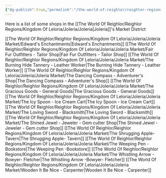 ```yaml
---
{"dg-publish":true,"permalink":"/the-world-of-reighlor/reighlor-regions/kingdom-of-leloria/joleria/joleria-market/joleria-s-market-district/"}
---
```


Here is a list of some shops in the [[The World Of Reighlor/Reighlor Regions/Kingdom Of Leloria/Joleria/Joleria\|Joleria]]'s Market District 

[[The World Of Reighlor/Reighlor Regions/Kingdom Of Leloria/Joleria/Joleria Market/Edward's Enchantments\|Edward's Enchantments]]
[[The World Of Reighlor/Reighlor Regions/Kingdom Of Leloria/Joleria/Joleria Market/Fair Fur Outfitters - Tailor Shop\|Fair Fur Outfitters - Tailor Shop]]
[[The World Of Reighlor/Reighlor Regions/Kingdom Of Leloria/Joleria/Joleria Market/The Burning Hide Tannery - Leather Worker\|The Burning Hide Tannery - Leather Worker]]
[[The World Of Reighlor/Reighlor Regions/Kingdom Of Leloria/Joleria/Joleria Market/The Dancing Compass - Adventurer's Shop\|The Dancing Compass - Adventurer's Shop]]
[[The World Of Reighlor/Reighlor Regions/Kingdom Of Leloria/Joleria/Joleria Market/The Gracious Goods - General Goods\|The Gracious Goods - General Goods]]
[[The World Of Reighlor/Reighlor Regions/Kingdom Of Leloria/Joleria/Joleria Market/The Icy Spoon - Ice Cream Cart\|The Icy Spoon - Ice Cream Cart]]
[[The World Of Reighlor/Reighlor Regions/Kingdom Of Leloria/Joleria/Joleria Market/The Loving Sword - Blacksmith\|The Loving Sword - Blacksmith]]
[[The World Of Reighlor/Reighlor Regions/Kingdom Of Leloria/Joleria/Joleria Market/The Shined Jewel - Jeweler - Gem cutter Shop\|The Shined Jewel - Jeweler - Gem cutter Shop]]
[[The World Of Reighlor/Reighlor Regions/Kingdom Of Leloria/Joleria/Joleria Market/The Shrugging Apple- Tavern\|The Shrugging Apple- Tavern]]
[[The World Of Reighlor/Reighlor Regions/Kingdom Of Leloria/Joleria/Joleria Market/The Weeping Pen -Bookstore\|The Weeping Pen -Bookstore]]
[[The World Of Reighlor/Reighlor Regions/Kingdom Of Leloria/Joleria/Joleria Market/The Whistling Arrow -Bowyer- Fletcher\|The Whistling Arrow -Bowyer- Fletcher]]
[[The World Of Reighlor/Reighlor Regions/Kingdom Of Leloria/Joleria/Joleria Market/Wooden It Be Nice - Carpenter\|Wooden It Be Nice - Carpenter]]
